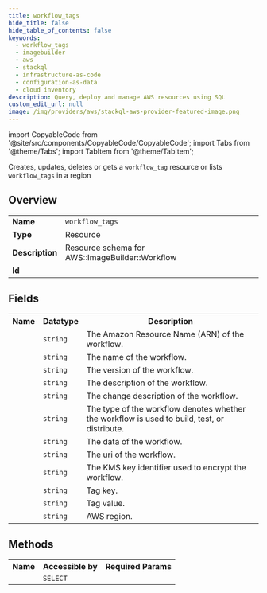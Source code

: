 ```yaml
---
title: workflow_tags
hide_title: false
hide_table_of_contents: false
keywords:
  - workflow_tags
  - imagebuilder
  - aws
  - stackql
  - infrastructure-as-code
  - configuration-as-data
  - cloud inventory
description: Query, deploy and manage AWS resources using SQL
custom_edit_url: null
image: /img/providers/aws/stackql-aws-provider-featured-image.png
---
```


import CopyableCode from '@site/src/components/CopyableCode/CopyableCode';
import Tabs from '@theme/Tabs';
import TabItem from '@theme/TabItem';

Creates, updates, deletes or gets a <code>workflow_tag</code> resource or lists <code>workflow_tags</code> in a region

## Overview
<table><tbody>
<tr><td><b>Name</b></td><td><code>workflow_tags</code></td></tr>
<tr><td><b>Type</b></td><td>Resource</td></tr>
<tr><td><b>Description</b></td><td>Resource schema for AWS::ImageBuilder::Workflow</td></tr>
<tr><td><b>Id</b></td><td><CopyableCode code="aws.imagebuilder.workflow_tags" /></td></tr>
</tbody></table>

## Fields
<table><tbody><tr><th>Name</th><th>Datatype</th><th>Description</th></tr><tr><td><CopyableCode code="arn" /></td><td><code>string</code></td><td>The Amazon Resource Name (ARN) of the workflow.</td></tr>
<tr><td><CopyableCode code="name" /></td><td><code>string</code></td><td>The name of the workflow.</td></tr>
<tr><td><CopyableCode code="version" /></td><td><code>string</code></td><td>The version of the workflow.</td></tr>
<tr><td><CopyableCode code="description" /></td><td><code>string</code></td><td>The description of the workflow.</td></tr>
<tr><td><CopyableCode code="change_description" /></td><td><code>string</code></td><td>The change description of the workflow.</td></tr>
<tr><td><CopyableCode code="type" /></td><td><code>string</code></td><td>The type of the workflow denotes whether the workflow is used to build, test, or distribute.</td></tr>
<tr><td><CopyableCode code="data" /></td><td><code>string</code></td><td>The data of the workflow.</td></tr>
<tr><td><CopyableCode code="uri" /></td><td><code>string</code></td><td>The uri of the workflow.</td></tr>
<tr><td><CopyableCode code="kms_key_id" /></td><td><code>string</code></td><td>The KMS key identifier used to encrypt the workflow.</td></tr>
<tr><td><CopyableCode code="tag_key" /></td><td><code>string</code></td><td>Tag key.</td></tr>
<tr><td><CopyableCode code="tag_value" /></td><td><code>string</code></td><td>Tag value.</td></tr>
<tr><td><CopyableCode code="region" /></td><td><code>string</code></td><td>AWS region.</td></tr>
</tbody></table>

## Methods

<table><tbody>
  <tr>
    <th>Name</th>
    <th>Accessible by</th>
    <th>Required Params</th>
  </tr>
  <tr>
    <td><CopyableCode code="view" /></td>
    <td><code>SELECT</code></td>
    <td><CopyableCode code="region" /></td>
  </tr>
</tbody></table>








